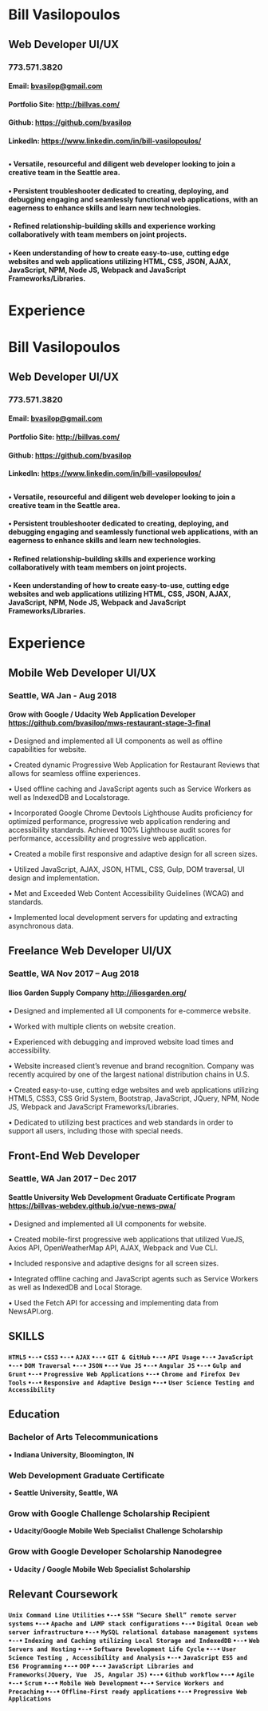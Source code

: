 # Bill Vasilopoulos
## Web Developer UI/UX
### 773.571.3820

#### Email: <bvasilop@gmail.com>
#### Portfolio Site: <http://billvas.com/>
#### Github: <https://github.com/bvasilop>
#### LinkedIn: <https://www.linkedin.com/in/bill-vasilopoulos/>

##
#### •	Versatile, resourceful and diligent web developer looking to join a creative team in the Seattle area.

#### •	Persistent troubleshooter dedicated to creating, deploying, and debugging engaging and seamlessly functional web applications, with an eagerness to enhance skills and learn new technologies.

#### •	Refined relationship-building skills and experience working collaboratively with team members on joint projects.

#### •	Keen understanding of how to create easy-to-use, cutting edge websites and web applications utilizing HTML, CSS, JSON, AJAX, JavaScript, NPM, Node JS, Webpack and JavaScript Frameworks/Libraries.
##
# Experience


# Bill Vasilopoulos
## Web Developer UI/UX
### 773.571.3820

#### Email: <bvasilop@gmail.com>
#### Portfolio Site: <http://billvas.com/>
#### Github: <https://github.com/bvasilop>
#### LinkedIn: <https://www.linkedin.com/in/bill-vasilopoulos/>

##
#### •	Versatile, resourceful and diligent web developer looking to join a creative team in the Seattle area.

#### •	Persistent troubleshooter dedicated to creating, deploying, and debugging engaging and seamlessly functional web applications, with an eagerness to enhance skills and learn new technologies.

#### •	Refined relationship-building skills and experience working collaboratively with team members on joint projects.

#### •	Keen understanding of how to create easy-to-use, cutting edge websites and web applications utilizing HTML, CSS, JSON, AJAX, JavaScript, NPM, Node JS, Webpack and JavaScript Frameworks/Libraries.
##
# Experience


## Mobile Web Developer UI/UX
### Seattle, WA  Jan - Aug 2018

#### Grow with Google / Udacity Web Application Developer <https://github.com/bvasilop/mws-restaurant-stage-3-final>
•	Designed and implemented all UI components as well as offline capabilities for website.

•	Created dynamic Progressive Web Application for Restaurant Reviews that allows for seamless offline experiences.

•	Used offline caching and JavaScript agents such as Service Workers as well as IndexedDB and Localstorage.

•	Incorporated Google Chrome Devtools Lighthouse Audits proficiency for optimized performance, progressive web application rendering and accessibility standards. Achieved 100% Lighthouse audit scores for performance, accessibility and progressive web application.

•	Created a mobile first responsive and adaptive design for all screen sizes.

•	Utilized JavaScript, AJAX, JSON, HTML, CSS, Gulp, DOM traversal, UI design and implementation.

• Met and Exceeded Web Content Accessibility Guidelines (WCAG) and standards.

•	Implemented local development servers for updating and extracting asynchronous data.
##

## Freelance Web Developer UI/UX
### Seattle, WA  Nov 2017 – Aug 2018
#### Ilios Garden Supply Company <http://iliosgarden.org/>

•	Designed and implemented all UI components for e-commerce website.

•	Worked with multiple clients on website creation.

•	Experienced with debugging and improved website load times and accessibility.

•	Website increased client’s revenue and brand recognition. Company was recently acquired by one of the largest national distribution chains in U.S.

•	Created easy-to-use, cutting edge websites and web applications utilizing HTML5, CSS3, CSS Grid System, Bootstrap, JavaScript, JQuery, NPM, Node JS, Webpack and JavaScript Frameworks/Libraries.

•	Dedicated to utilizing best practices and web standards in order to support all users, including those with special needs.
##

## Front-End Web Developer
### Seattle, WA  Jan 2017 – Dec 2017
#### Seattle University Web Development Graduate Certificate Program <https://billvas-webdev.github.io/vue-news-pwa/>

•	Designed and implemented all UI components for website.

•	Created mobile-first progressive web applications that utilized VueJS, Axios API, OpenWeatherMap API, AJAX, Webpack and  Vue CLI.

• Included responsive and adaptive designs for all screen sizes.

•	Integrated offline caching and JavaScript agents such as Service Workers as well as IndexedDB and Local Storage.

•	Used the Fetch API for accessing and implementing data from NewsAPI.org.

##

## SKILLS
#### `HTML5` `•--•` `CSS3` `•--•` `AJAX` `•--•` `GIT & GitHub` `•--•` `API Usage` `•--•` `JavaScript` `•--•` `DOM Traversal` `•--•` `JSON` `•--•` `Vue JS` `•--•` `Angular JS` `•--•` `Gulp and Grunt` `•--•` `Progressive Web Applications` `•--•` `Chrome and Firefox Dev Tools` `•--•` `Responsive and Adaptive Design` `•--•` `User Science Testing and Accessibility`

##
## Education
### Bachelor of Arts Telecommunications
•	**Indiana University, Bloomington, IN**
### Web Development Graduate Certificate
•	**Seattle University, Seattle, WA**
### Grow with Google Challenge Scholarship Recipient
•	**Udacity/Google Mobile Web Specialist Challenge Scholarship**
### Grow with Google Developer Scholarship Nanodegree
•	**Udacity / Google Mobile Web Specialist Scholarship**

##
## Relevant Coursework
#### `Unix Command Line Utilities` `•--•` `SSH “Secure Shell” remote server systems` `•--•` `Apache and LAMP stack configurations` `•--•` `Digital Ocean web server infrastructure` `•--•` `MySQL relational database management systems` `•--•` `Indexing and Caching utilizing Local Storage and IndexedDB` `•--•` `Web Servers and Hosting` `•--•` `Software Development Life Cycle` `•--•` `User Science Testing , Accessibility and Analysis` `•--•` `JavaScript ES5 and ES6 Programming` `•--•` `OOP` `•--•` `JavaScript Libraries and Frameworks(JQuery, Vue  JS, Angular JS)` `•--•` `Github workflow` `•--•` `Agile` `•--•` `Scrum` `•--•` `Mobile Web Development` `•--•` `Service Workers and Precaching` `•--•` `Offline-First ready applications` `•--•` `Progressive Web Applications`
##